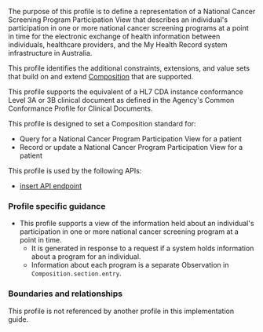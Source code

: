 The purpose of this profile is to define a representation of a National Cancer Screening Program Participation View that describes an individual's participation in one or more national cancer screening programs at a point in time for the electronic exchange of health information between individuals, healthcare providers, and the My Health Record system infrastructure in Australia.

This profile identifies the additional constraints, extensions, and value sets that build on and extend [Composition](http://hl7.org/fhir/R4/composition.html) that are supported. 

This profile supports the equivalent of a HL7 CDA instance conformance Level 3A or 3B clinical document as defined in the Agency's Common Conformance Profile for Clinical Documents.

This profile is designed to set a Composition standard for:
* Query for a National Cancer Program Participation View for a patient
* Record or update a National Cancer Program Participation View for a patient

This profile is used by the following APIs:
* [insert API endpoint](StructureDefinition-TBD-1.html)


### Profile specific guidance
- This profile supports a view of the information held about an individual's participation in one or more national cancer screening program at a point in time.
  - It is generated in response to a request if a system holds information about a program for an individual.
  - Information about each program is a separate Observation in `Composition.section.entry`.


### Boundaries and relationships
This profile is not referenced by another profile in this implementation guide.  

